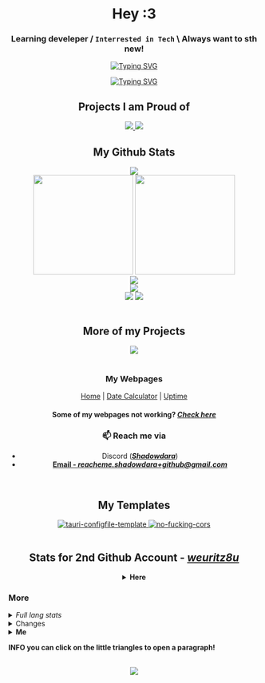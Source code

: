<!-- Sorry for writing this in HTML!

written by Shadowdara
https://github.com/shadowdara/shadowdara

This is the README.md file for my personal Github profile

-->


<div align="center">


<!-- Introduction Text -->

<h1>Hey :3</h1> <!-- ADD COLLECTION FOR DAKR!!! -->

<h3><b>Learning develeper / <code>Interrested in Tech</code> \ Always want to sth new!</b></h3>


<!-- Typing SVGs -->

<a href="https://git.io/typing-svg"><img src="https://readme-typing-svg.herokuapp.com?font=Fira+Code&size=35&pause=1000&color=9745F5&center=true&vCenter=true&random=true&width=435&lines=Always+eepy;Need+to+sleep+!!" alt="Typing SVG" /></a>

<a href="https://git.io/typing-svg"><img src="https://readme-typing-svg.herokuapp.com?font=Fira+Code&size=25&pause=1000&color=9745F5&center=true&vCenter=true&random=true&width=435&lines=creating+messed+up!+code;mastering+the+chaos!" alt="Typing SVG" /></a>

<!--
https://readme-typing-svg.herokuapp.com/demo/?size=35&color=9745F5&center=true&vCenter=true&random=true&lines=Always+eepy+!!!;Need+to+sleep+!!!
-->


<!-- My Showcase Projects -->

<h2>Projects I am Proud of</h2>
<div>
  <!-- Tech-Tricks --> <a href="https://github.com/shadowdara/Tech-Tricks">
  <picture>
    <source
      srcset="https://github-readme-stats.vercel.app/api/pin/?username=shadowdara&theme=midnight-purple&repo=Tech-Tricks"
      media="(prefers-color-scheme: dark)"
    />
    <source
      srcset="https://github-readme-stats.vercel.app/api/pin/?username=shadowdara&theme=midnight-purple&repo=Tech-Tricks&bg_color=FFE1FA&text_color=000000&title_color=FF00D8"
      media="(prefers-color-scheme: light), (prefers-color-scheme: no-preference)"
    />
    <img src="https://github-readme-stats.vercel.app/api/pin/?username=shadowdara&theme=midnight-purple&repo=Tech-Tricks" />
  </picture>
  </a>
  <!-- Date Calculator --> <a href="https://github.com/shadowdara/date-calculator">
  <picture>
    <source
      srcset="https://github-readme-stats.vercel.app/api/pin/?username=shadowdara&theme=midnight-purple&repo=date-calculator"
      media="(prefers-color-scheme: dark)"
    />
    <source
      srcset="https://github-readme-stats.vercel.app/api/pin/?username=shadowdara&theme=midnight-purple&repo=date-calculator&bg_color=FFE1FA&text_color=000000&title_color=FF00D8"
      media="(prefers-color-scheme: light), (prefers-color-scheme: no-preference)"
    />
    <img src="https://github-readme-stats.vercel.app/api/pin/?username=shadowdara&theme=midnight-purple&repo=date-calculator" />
  </picture>
  </a>
</div>


<!-- My Github Stats -->

<h2>My Github Stats</h2>

<img src="https://repo-database-creator.vercel.app/api/svg/repo_count?user=shadowdara">

<br>

<picture>
  <source
    srcset="https://github-readme-stats.vercel.app/api?username=Shadowdara&theme=midnight-purple&show_icons=true"
    media="(prefers-color-scheme: dark)"
  />
  <source
    srcset="https://github-readme-stats.vercel.app/api?username=Shadowdara&theme=midnight-purple&show_icons=true&bg_color=FFE1FA&text_color=000000&title_color=FF00D8"
    media="(prefers-color-scheme: light), (prefers-color-scheme: no-preference)"
  />
  <img height=200 src="https://github-readme-stats.vercel.app/api?username=Shadowdara&theme=midnight-purple&show_icons=true" />
</picture>

<picture>
  <source
    srcset="https://github-readme-stats.vercel.app/api/top-langs/?username=Shadowdara&layout=compact&theme=midnight-purple&langs_count=8&hide=markdown,ini"
    media="(prefers-color-scheme: dark)"
  />
  <source
    srcset="https://github-readme-stats.vercel.app/api/top-langs/?username=Shadowdara&layout=compact&theme=midnight-purple&bg_color=FFE1FA&text_color=000000&title_color=FF00D8&langs_count=8&hide=markdown,ini"
    media="(prefers-color-scheme: light), (prefers-color-scheme: no-preference)"
  />
  <img height=200 src="https://github-readme-stats.vercel.app/api/top-langs/?username=Shadowdara&layout=compact&theme=midnight-purple&langs_count=8&hide=markdown,ini" />
</picture>

<br>

<picture>
  <source
    srcset="https://github-readme-streak-stats.herokuapp.com/?user=shadowdara&theme=midnight-purple"
    media="(prefers-color-scheme: dark)"
  />
  <source
    srcset="https://github-readme-streak-stats.herokuapp.com/?user=shadowdara&background=FFE1FA&text_color=000000"
    media="(prefers-color-scheme: light), (prefers-color-scheme: no-preference)"
  />
  <img src="https://github-readme-streak-stats.herokuapp.com/?user=shadowdara&theme=midnight-purple" />
</picture>

<br>

<picture>
  <source
    srcset="https://github-readme-activity-graph.vercel.app/graph?username=shadowdara&bg_color=000000&color=9745f5&line=9745f5&point=FFFFFF"
    media="(prefers-color-scheme: dark)"
  />
  <source
    srcset="https://github-readme-activity-graph.vercel.app/graph?username=shadowdara&bg_color=FFE1FA&color=FF00D8&line=FF00D8&point=B20097"
    media="(prefers-color-scheme: light), (prefers-color-scheme: no-preference)"
  />
  <img src="https://github-readme-activity-graph.vercel.app/graph?username=shadowdara&bg_color=000000&color=9745f5&line=9745f5&point=FFFFFF" />
</picture>

<br>
<picture>
  <source
    srcset="https://github-profile-trophy.vercel.app/?username=shadowdara&theme=algolia&margin-w=15&margin-h=15"
    media="(prefers-color-scheme: dark)"
  />
  <source
    srcset="https://github-profile-trophy.vercel.app/?username=shadowdara&margin-w=15&margin-h=15"
    media="(prefers-color-scheme: light), (prefers-color-scheme: no-preference)"
  />
  <img src="https://github-profile-trophy.vercel.app/?username=shadowdara&theme=algolia&margin-w=15&margin-h=15">
</picture>

<img src="https://hits.sh/github.com/shadowdara/shadowdara.svg?style=for-the-badge&label=Profile%20Views&color=white&labelColor=black&logo=github">
<br><br>


<!-- Good Project List -->

<h2>More of my Projects</h2>
<div>
  <!-- Repo Database Creator --> <a href="https://github.com/ShadowDara/repo-database-creator">
    <picture>
    <source
      srcset="https://github-readme-stats.vercel.app/api/pin/?username=shadowdara&theme=midnight-purple&repo=repo-database-creator"
      media="(prefers-color-scheme: dark)"
    />
    <source
      srcset="https://github-readme-stats.vercel.app/api/pin/?username=shadowdara&theme=midnight-purple&repo=repo-database-creator&bg_color=FFE1FA&text_color=000000&title_color=FF00D8"
      media="(prefers-color-scheme: light), (prefers-color-scheme: no-preference)"
    />
    <img src="https://github-readme-stats.vercel.app/api/pin/?username=shadowdara&theme=midnight-purple&repo=repo-database-creator" />
    </picture>
  </a>
</div>

<br>


<!-- My own Webpages -->

<h3>My Webpages</h3>

<a href="https://shadowdara.github.io">Home</a> | <a href="https://shadowdara.github.io/date-calculator">Date Calculator</a> | <a href="https://weuritz8u.github.io/upptime">Uptime</a>

<h4>Some of my webpages not working? <a href="https://weuritz8u.github.io/upptime"><i>Check here</i></a></h4>


<!-- Contact Information -->

<h3>📫 Reach me via</h3>
<ul>
  <li>Discord (<b><i><a href="https://discord.gg/9Jh8B8pkJa">Shadowdara</a></i></b>)</li>
  <li><b><a href="mailto:reacheme.shadowdara+github@gmail.com">Email - <i>reacheme.shadowdara+github@gmail.com</i></a></b></li>
  <!--<li><b><a href="https://t.me/shadowdara">Telegram</a></b></li>-->
</ul>

<br>


<!-- My Project Templates -->

<h2>My Templates</h2>

<div>
  <!-- tauri-configfile-template --> <a href="https://github.com/ShadowDara/tauri-configfile-template">
    <picture>
    <source
      srcset="https://github-readme-stats.vercel.app/api/pin/?username=shadowdara&theme=midnight-purple&repo=tauri-configfile-template"
      media="(prefers-color-scheme: dark)"
    />
    <source
      srcset="https://github-readme-stats.vercel.app/api/pin/?username=shadowdara&theme=midnight-purple&repo=tauri-configfile-template&bg_color=FFE1FA&text_color=000000&title_color=FF00D8"
      media="(prefers-color-scheme: light), (prefers-color-scheme: no-preference)"
    />
    <img src="https://github-readme-stats.vercel.app/api/pin/?username=shadowdara&theme=midnight-purple&repo=tauri-configfile-template" alt="tauri-configfile-template"/>
    </picture>
  </a>
	<!-- no-fucking-cors --> <a href="https://github.com/ShadowDara/no-fucking-cors">
    <picture>
    <source
      srcset="https://github-readme-stats.vercel.app/api/pin/?username=shadowdara&theme=midnight-purple&repo=no-fucking-cors"
      media="(prefers-color-scheme: dark)"
    />
    <source
      srcset="https://github-readme-stats.vercel.app/api/pin/?username=shadowdara&theme=midnight-purple&repo=no-fucking-cors&bg_color=FFE1FA&text_color=000000&title_color=FF00D8"
      media="(prefers-color-scheme: light), (prefers-color-scheme: no-preference)"
    />
    <img src="https://github-readme-stats.vercel.app/api/pin/?username=shadowdara&theme=midnight-purple&repo=no-fucking-cors" alt="no-fucking-cors"/>
    </picture>
  </a>
</div>

<br>


<!-- stats for weuritz8u -->

<h2>Stats for 2nd Github Account - <i><a href="https://github.com/weuritz8u">weuritz8u</a></i></h2>
<details><summary><b>Here</b></summary><br>
<img src="https://repo-database-creator.vercel.app/api/svg/repo_count?user=weuritz8u">
<br>
<img src="https://github-readme-stats.vercel.app/api/top-langs/?username=weuritz8u&theme=midnight-purple&layout=compact&hide=markdown,text&exclude_repo=upptime" alt="Top languages">
<br>
<img height=200 src="https://github-readme-stats.vercel.app/api?username=weuritz8u&theme=midnight-purple&show_icons=true" alt="Stats">
<img src="https://github-readme-streak-stats.herokuapp.com/?user=weuritz8u&theme=midnight-purple" alt="Streak">
<br>
<img src="https://github-readme-activity-graph.vercel.app/graph?username=weuritz8u&bg_color=000000&color=9745f5&line=9745f5&point=FFFFFF" alt="Activity graph">
<br>
<img src="https://github-profile-trophy.vercel.app/?username=weuritz8u&theme=algolia&margin-w=15&margin-h=15" alt="Trophies">
<p><i>Dont ask why i have 2, i now its stupid ;)</i></p>
</details></div>


<!-- Triangel Content -->

<h3> More</h3>


<!-- Full Lang Stats -->

<details><summary><i>Full lang stats</i></summary><br>
<p><b>Shadowdara | weuritz8u</b></p>
<img src="https://github-readme-stats.vercel.app/api/top-langs/?username=Shadowdara&layout=compact&theme=midnight-purple&&langs_count=20">
<img src="https://github-readme-stats.vercel.app/api/top-langs/?username=weuritz8u&theme=midnight-purple&layout=compact&langs_count=20&exclude_repo=upptime">
</details>


<!-- Repository Data Changes -->

<details><summary>Changes</summary>
<h3>Changes</h3>
<b><i>INFO: Sometimes i am reorganising my little script project and moving them to other projects / creating a collection for them!</i></b>
<h4>Last</h4>
<ul>
	<li>deleted a lot of scripts Repositorys and moved their code to <a href="https://github.com/weuritz8u/Tech-Tricks">Tech-Tricks</a></li>
	<li>Moved my Minecraft Projects to <a href="https://github.com/weuritz8u">weuritz8u</a></li>
	<li><b>Minecraft Projects:
	<ul>
		<li><a href="https://github.com/weuritz8u/storage-datapack">storage-datapack</a></li>
		<li><a href="https://github.com/weuritz8u/no-elytra-boost">no-elytra-boost</a></li>
		<li><a href="https://github.com/weuritz8u/storage-recource-pack">storage-recource-pack</a></li>
		<li><a href="https://github.com/weuritz8u/Modrinth-Packs">Modrinth-Packs</a></li>
		<li><a href="https://github.com/weuritz8u/throwable-rp">throwable-rp</a></li>
	</ul></li>
	<li>Some other Minecraft Repositorys are deleted and moved to <a href="https://github.com/weuritz8u/Modrinth-Packs">Modrinth-Packs</a></li>
	<li><i>("Last" because i made this afterwards and i dont remember the date anymore!)</i></li>
</ul>
</details>


<!-- Me -->

<details><summary>Me</summary>
<div align="center"><br>
<img height="250" src="https://i.pinimg.com/736x/b2/7f/bb/b27fbb26f0a3849a466bf0e8fa722cc6.jpg">
<br><br>
<p>💞️ I’m looking to be myself <b>D:</b>
</div>
</details>

<p><b>INFO</b> you can click on the little triangles to open a paragraph!</p>


<!-- only able to see with Darkmode! -->

<div align="center">
<br>
<a href="https://github.com/ShadowDara/ShadowDara/blob/main/data/DARK.md">
<picture>
  <source
    srcset="https://readme-typing-svg.herokuapp.com?font=Fira+Code&size=45&pause=1000&color=ED42FF&center=true&vCenter=true&random=true&width=435&lines=<3+DARKMODE+<3"
    media="(prefers-color-scheme: dark)"
  />
  <source
    srcset="https://readme-typing-svg.herokuapp.com?font=Fira+Code&size=45&pause=1000&color=ED42FF&center=true&vCenter=true&random=true&width=435&lines=XX+LIGHTMODE+XX"
    media="(prefers-color-scheme: light), (prefers-color-scheme: no-preference)"
  />
  <img src="https://readme-typing-svg.herokuapp.com?font=Fira+Code&size=45&pause=1000&color=ED42FF&center=true&vCenter=true&random=true&width=435&lines=XXX+LIGHTMODE+XXX" />
</picture>
</a>

</div>


<!-- This is the End of the README.md file -->

<!-- I hope your are not seeing this lol :3 -->
